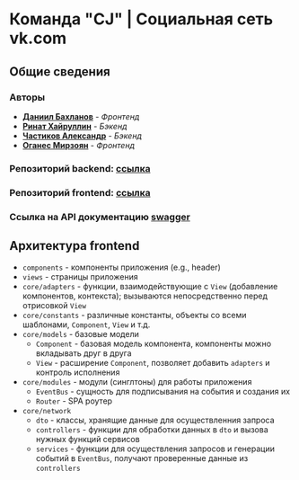 # Команда "CJ" | Социальная сеть vk.com

## Общие сведения
### Авторы
- [**Даниил Бахланов**](https://github.com/Similization) - *Фронтенд*
- [**Ринат Хайруллин**](https://github.com/rinatkh) - *Бэкенд*
- [**Частиков Александр**](https://github.com/papazloynt) - *Бэкенд*
- [**Оганес Мирзоян**](https://github.com/senago) - *Фронтенд*


### Репозиторий backend: [ссылка](https://github.com/go-park-mail-ru/2022_1_CJ)
### Репозиторий frontend: [ссылка](https://github.com/frontend-park-mail-ru/2022_1_CJ)
### Ссылка на API документацию [swagger](https://github.com/go-park-mail-ru/2022_1_CJ/blob/main/api/swagger.yaml)

## Архитектура frontend
- `components` - компоненты приложения (e.g., header)
- `views` - страницы приложения
- `core/adapters` - функции, взаимодействующие с `View` (добавление компонентов, контекста); вызываются непосредственно перед отрисовкой `View`
- `core/constants` - различные константы, объекты со всеми шаблонами, `Component`, `View` и т.д.
- `core/models` - базовые модели
  - `Component` - базовая модель компонента, компоненты можно вкладывать друг в друга
  - `View` - расширение `Component`, позволяет добавить `adapters` и контроль исполнения
- `core/modules` - модули (синглтоны) для работы приложения
  - `EventBus` - сущность для подписывания на события и создания их
  - `Router` - SPA роутер
- `core/network`
  - `dto` - классы, хранящие данные для осуществленния запроса
  - `controllers` - функции для обработки данных в `dto` и вызова нужных функций сервисов
  - `services` - функции для осуществления запросов и генерации событий в `EventBus`, получают проверенные данные из `controllers`

